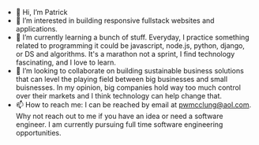 - 👋 Hi, I’m Patrick
- 👀 I’m interested in building responsive fullstack websites and applications.
- 🌱 I’m currently learning a bunch of stuff. Everyday, I practice something related to programming it could be javascript, node.js, python, django, or DS and algorithms. It's a marathon not a sprint, I find technology fascinating, and I love to learn.
- 💞️ I’m looking to collaborate on building sustainable business solutions that can level the playing field between big businesses and small  buisnesses. In my opinion,  big companies hold way too much control over their markets and I think technology can help change that.
- 📫 How to reach me: I can be reached by email at pwmcclung@aol.com. Why not reach out to me if you have an idea or need a software engineer. I am currently pursuing full time software engineering opportunities. 

<!---
pwmcclung/pwmcclung is a ✨ special ✨ repository because its `README.md` (this file) appears on your GitHub profile.
You can click the Preview link to take a look at your changes.
--->
